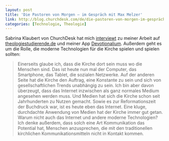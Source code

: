 ```yaml
---
layout: post
title: 'Die Pastoren von Morgen – im Gespräch mit Max Melzer'
link: http://blog.churchdesk.com/de/die-pastoren-von-morgen-im-gespräch-mit-max-melzer
categories: [Technologie, Theologie]
---
```


Sabrina Klaubert von ChurchDesk hat mich [interviewt](http://blog.churchdesk.com/de/die-pastoren-von-morgen-im-gespräch-mit-max-melzer) zu meiner Arbeit auf [theologiestudierende.de](http://theologiestudierende.de) und meiner App [Devotionalium](http://devotionalium.moehrenzahn.de). Außerdem geht es um die Rolle, die moderne Technologien für die Kirche spielen und spielen sollten:

> Einerseits glaube ich, dass die Kirche dort sein muss wo die Menschen sind. Das ist heute nun mal der Computer, das Smartphone, das Tablet, die sozialen Netzwerke. Auf der anderen Seite hat die Kirche den Auftrag, eine Konstante zu sein und sich von gesellschaftlichen Trends unabhängig zu sein.
> Ich bin aber davon überzeugt, dass das Internet inzwischen als ganz normales Medium angesehen werden muss. Und Medien hat sich die Kirche schon seit Jahrhunderten zu Nutzen gemacht. Sowie es zur Reformationszeit der Buchdruck war, ist es heute eben das Internet. Eine kluge, durchdachte Anwendung von Medien hat der Kirche immer gut getan. Warum nicht auch das Internet und andere moderne Technologien? Ich denke außerdem, dass solch eine Art Kommunikation das Potential hat, Menschen anzusprechen, die mit den traditionellen kirchlichen Kommunikationsmitteln nicht in Kontakt kommen.